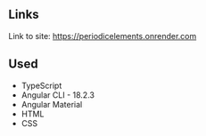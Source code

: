 ## Links

Link to site: https://periodicelements.onrender.com

## Used

  - TypeScript
  - Angular CLI - 18.2.3
  - Angular Material
  - HTML
  - CSS

